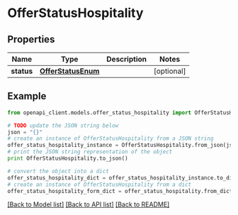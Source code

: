 # OfferStatusHospitality


## Properties
Name | Type | Description | Notes
------------ | ------------- | ------------- | -------------
**status** | [**OfferStatusEnum**](OfferStatusEnum.md) |  | [optional] 

## Example

```python
from openapi_client.models.offer_status_hospitality import OfferStatusHospitality

# TODO update the JSON string below
json = "{}"
# create an instance of OfferStatusHospitality from a JSON string
offer_status_hospitality_instance = OfferStatusHospitality.from_json(json)
# print the JSON string representation of the object
print OfferStatusHospitality.to_json()

# convert the object into a dict
offer_status_hospitality_dict = offer_status_hospitality_instance.to_dict()
# create an instance of OfferStatusHospitality from a dict
offer_status_hospitality_form_dict = offer_status_hospitality.from_dict(offer_status_hospitality_dict)
```
[[Back to Model list]](../README.md#documentation-for-models) [[Back to API list]](../README.md#documentation-for-api-endpoints) [[Back to README]](../README.md)



